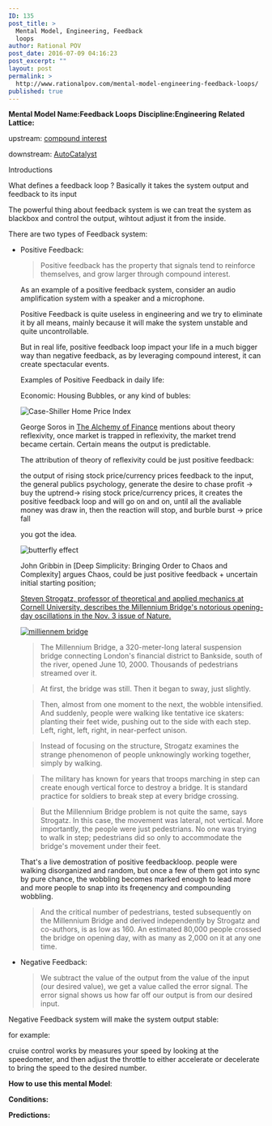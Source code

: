 ```yaml
---
ID: 135
post_title: >
  Mental Model, Engineering, Feedback
  loops
author: Rational POV
post_date: 2016-07-09 04:16:23
post_excerpt: ""
layout: post
permalink: >
  http://www.rationalpov.com/mental-model-engineering-feedback-loops/
published: true
---
```

**Mental Model Name:Feedback Loops** 
**Discipline:Engineering** 
**Related Lattice:**

upstream:
[compound interest](http://www.rationalpov.com/mental-modeldiscipline-mathematics-2/)

downstream:
[AutoCatalyst](http://www.rationalpov.com/mental-model-chemistry-autocatalysis/) 

Introductions

What defines a feedback loop ? Basically it takes the system output and feedback to its input

The powerful thing about feedback system is we can treat the system as blackbox and control the output, wihtout adjust it from the inside.

There are two types of Feedback system:

* Positive Feedback:

    >Positive feedback has the property that signals tend to reinforce themselves, and grow larger through compound interest.

    As an example of a positive feedback system, consider an audio amplification system with a speaker and a microphone. 

    Positive Feedback is quite useless in engineering and we try to eliminate it by all means, mainly because it will make the system unstable and quite uncontrollable.

    But in real life, positive feedback loop impact your life in a much bigger way than negative feedback, as by leveraging compound interest, it can create spectacular events.

    Examples of Positive Feedback in daily life:

    Economic: Housing Bubbles, or any kind of bubles:

    ![Case-Shiller Home Price Index](http://www1.realclearmarkets.com/images/wysiwyg_images/case1.JPG)

    George Soros in [The Alchemy of Finance](https://www.amazon.com/Alchemy-Finance-George-Soros/dp/0471445495/ref=sr_1_1?ie=UTF8&qid=1468051982&sr=8-1&keywords=soros+alchemy) mentions about theory reflexivity, once market is trapped in reflexivity, the market trend became certain. Certain means the output is predictable.

    The attribution of theory of reflexivity could be just positive feedback:

    the output of rising stock price/currency prices feedback to the input, the general publics psychology, generate the desire to chase profit -> buy the uptrend-> rising stock price/currency prices, it creates the positive feedback loop and will go on and on, until all the avaliable money was draw in, then the reaction will stop, and burble burst -> price fall

    you got the idea.

    ![butterfly effect](https://upload.wikimedia.org/wikipedia/commons/thumb/5/5b/Lorenz_attractor_yb.svg/400px-Lorenz_attractor_yb.svg.png)

    John Gribbin in [Deep Simplicity: Bringing Order to Chaos and Complexity] argues Chaos, could be just positive feedback + uncertain initial starting position;


    [Steven Strogatz, professor of theoretical and applied mechanics at Cornell University, describes the Millennium Bridge's notorious opening-day oscillations in the Nov. 3 issue of Nature.](https://www.sciencedaily.com/releases/2005/11/051103080801.htm)    

    [![milliennem bridge](https://dl.dropboxusercontent.com/spa/8a95omz6xkznrmw/fk1d35p0.png)](https://www.youtube.com/watch?v=eAXVa__XWZ8)

    > The Millennium Bridge, a 320-meter-long lateral suspension bridge connecting London's financial district to Bankside, south of the river, opened June 10, 2000. Thousands of pedestrians streamed over it.

    >At first, the bridge was still. Then it began to sway, just slightly.

    > Then, almost from one moment to the next, the wobble intensified. And suddenly, people were walking like tentative ice skaters: planting their feet wide, pushing out to the side with each step. Left, right, left, right, in near-perfect unison.
    
    > Instead of focusing on the structure, Strogatz examines the strange phenomenon of people unknowingly working together, simply by walking.

    > The military has known for years that troops marching in step can create enough vertical force to destroy a bridge. It is standard practice for soldiers to break step at every bridge crossing.

    > But the Millennium Bridge problem is not quite the same, says Strogatz. In this case, the movement was lateral, not vertical. More importantly, the people were just pedestrians. No one was trying to walk in step; pedestrians did so only to accommodate the bridge's movement under their feet. 
     
     That's a live demostration of positive feedbackloop. people were walking disorganized and random, but once a few of them got into sync by pure chance, the wobbling becomes marked enough to lead more and more people to snap into its freqenency and compounding wobbling.

     > And the critical number of pedestrians, tested subsequently on the Millennium Bridge and derived independently by Strogatz and co-authors, is as low as 160. An estimated 80,000 people crossed the bridge on opening day, with as many as 2,000 on it at any one time.
     

     
    
* Negative Feedback:

    > We subtract the value of the output from the value of the input (our desired value), we get a value called the error signal. The error signal shows us how far off our output is from our desired input.

Negative Feedback system will make the system output stable:

for example:

cruise control works by measures your speed by looking at the speedometer, and then adjust the throttle to either accelerate or decelerate to bring the speed to the desired number. 


**How to use this mental Model**:

**Conditions:**

**Predictions:**